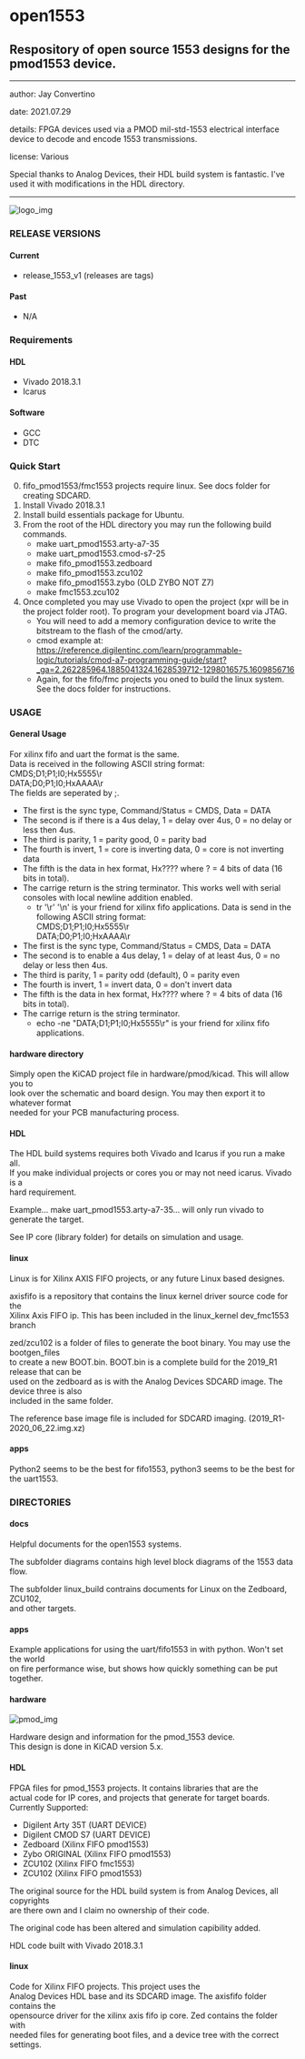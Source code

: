 # open1553
## Respository of open source 1553 designs for the pmod1553 device.
---

   author: Jay Convertino   
   
   date: 2021.07.29  
   
   details: FPGA devices used via a PMOD mil-std-1553 electrical interface device to decode and encode 1553 transmissions.  
   
   license: Various   
   
   Special thanks to Analog Devices, their HDL build system is fantastic. I've used it with modifications in the HDL directory.  
   
---

![logo_img](./logo.png)

### RELEASE VERSIONS
#### Current
  * release_1553_v1 (releases are tags)
#### Past
  * N/A

### Requirements
#### HDL
  * Vivado 2018.3.1
  * Icarus
#### Software
  * GCC
  * DTC
  
### Quick Start
0. fifo_pmod1553/fmc1553 projects require linux. See docs folder for creating SDCARD.
1. Install Vivado 2018.3.1
2. Install build essentials package for Ubuntu.
3. From the root of the HDL directory you may run the following build commands.
    - make uart_pmod1553.arty-a7-35
    - make uart_pmod1553.cmod-s7-25
    - make fifo_pmod1553.zedboard
    - make fifo_pmod1553.zcu102
    - make fifo_pmod1553.zybo (OLD ZYBO NOT Z7)
    - make fmc1553.zcu102
4. Once completed you may use Vivado to open the project (xpr will be in the project folder root). To program your development board via JTAG.
    - You will need to add a memory configuration device to write the bitstream to the flash of the cmod/arty.
    - cmod example at: https://reference.digilentinc.com/learn/programmable-logic/tutorials/cmod-a7-programming-guide/start?_ga=2.262285964.1885041324.1628539712-1298016575.1609856716
    - Again, for the fifo/fmc projects you oned to build the linux system. See the docs folder for instructions.
  
### USAGE
#### General Usage

For xilinx fifo and uart the format is the same.   
Data is received in the following ASCII string format:  
CMDS;D1;P1;I0;Hx5555\r  
DATA;D0;P1;I0;HxAAAA\r  
The fields are seperated by ;.   
* The first is the sync type, Command/Status = CMDS, Data = DATA
* The second is if there is a 4us delay, 1 = delay over 4us, 0 = no delay or less then 4us.
* The third is parity, 1 = parity good, 0 = parity bad
* The fourth is invert, 1 = core is inverting data, 0 = core is not inverting data
* The fifth is the data in hex format, Hx???? where ? = 4 bits of data (16 bits in total).
* The carrige return is the string terminator. This works well with serial consoles with local newline addition enabled.
  * tr '\r' '\n' is your friend for xilinx fifo applications.
Data is send in the following ASCII string format:  
CMDS;D1;P1;I0;Hx5555\r  
DATA;D0;P1;I0;HxAAAA\r  
* The first is the sync type, Command/Status = CMDS, Data = DATA
* The second is to enable a 4us delay, 1 = delay of at least 4us, 0 = no delay or less then 4us.
* The third is parity, 1 = parity odd (default), 0 = parity even
* The fourth is invert, 1 = invert data, 0 = don't invert data
* The fifth is the data in hex format, Hx???? where ? = 4 bits of data (16 bits in total).
* The carrige return is the string terminator.
  * echo -ne "DATA;D1;P1;I0;Hx5555\r" is your friend for xilinx fifo applications.

#### hardware directory

Simply open the KiCAD project file in hardware/pmod/kicad. This will allow you to  
look over the schematic and board design. You may then export it to whatever format   
needed for your PCB manufacturing process.  

#### HDL

The HDL build systems requires both Vivado and Icarus if you run a make all.   
If you make individual projects or cores you or may not need icarus. Vivado is a  
hard requirement.

Example... make uart_pmod1553.arty-a7-35... will only run vivado to generate the target.   

See IP core (library folder) for details on simulation and usage.

#### linux

Linux is for Xilinx AXIS FIFO projects, or any future Linux based designes.

axisfifo is a repository that contains the linux kernel driver source code for the   
Xilinx Axis FIFO ip. This has been included in the linux_kernel dev_fmc1553 branch   

zed/zcu102 is a folder of files to generate the boot binary. You may use the bootgen_files   
to create a new BOOT.bin. BOOT.bin is a complete build for the 2019_R1 release that can be  
used on the zedboard as is with the Analog Devices SDCARD image. The device three is also  
included in the same folder.    

The reference base image file is included for SDCARD imaging. (2019_R1-2020_06_22.img.xz)

#### apps

Python2 seems to be the best for fifo1553, python3 seems to be the best for the uart1553.  

### DIRECTORIES
#### docs

Helpful documents for the open1553 systems.

The subfolder diagrams contains high level block diagrams of the 1553 data flow.

The subfolder linux_build contrains documents for Linux on the Zedboard, ZCU102,   
and other targets.

#### apps

Example applications for using the uart/fifo1553 in with python. Won't set the world   
on fire performance wise, but shows how quickly something can be put together.

#### hardware

![pmod_img](./pmod1553.png)

Hardware design and information for the pmod_1553 device.   
This design is done in KiCAD version 5.x.   

#### HDL

FPGA files for pmod_1553 projects. It contains libraries that are the  
actual code for IP cores, and projects that generate for target boards.  
Currently Supported:   

  * Digilent Arty 35T (UART DEVICE)
  * Digilent CMOD S7  (UART DEVICE)
  * Zedboard (Xilinx FIFO pmod1553)
  * Zybo ORIGINAL (Xilinx FIFO pmod1553)
  * ZCU102 (Xilinx FIFO fmc1553)
  * ZCU102 (Xilinx FIFO pmod1553)

The original source for the HDL build system is from Analog Devices, all copyrights   
are there own and I claim no ownership of their code.

The original code has been altered and simulation capibility added.

HDL code built with Vivado 2018.3.1

#### linux

Code for Xilinx FIFO projects. This project uses the    
Analog Devices HDL base and its SDCARD image. The axisfifo folder contains the  
opensource driver for the xilinx axis fifo ip core. Zed contains the folder with   
needed files for generating boot files, and a device tree with the correct settings.  
